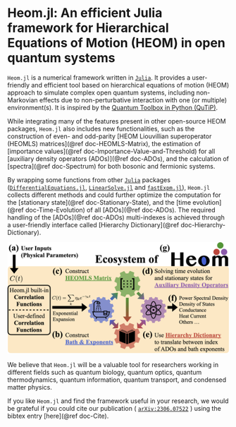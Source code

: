 # Heom.jl: An efficient Julia framework for Hierarchical Equations of Motion (HEOM) in open quantum systems

`Heom.jl` is a numerical framework written in [`Julia`](https://julialang.org/). It provides a user-friendly and efficient tool based on hierarchical equations of motion (HEOM) approach to simulate complex open quantum systems, including non-Markovian effects due to non-perturbative interaction with one (or multiple) environment(s). It is inspired by the [Quantum Toolbox in Python (QuTiP)](https://qutip.org).

While integrating many of the features present in other open-source HEOM packages, `Heom.jl` also includes new functionalities, such as the construction of even- and odd-parity [HEOM Liouvillian superoperator (HEOMLS) matrices](@ref doc-HEOMLS-Matrix), the estimation of [importance values](@ref doc-Importance-Value-and-Threshold) for all [auxiliary density operators (ADOs)](@ref doc-ADOs), and the calculation of [spectra](@ref doc-Spectrum) for both bosonic and fermionic systems. 

By wrapping some functions from other [`Julia`](https://julialang.org/) packages ([`DifferentialEquations.jl`](https://diffeq.sciml.ai/stable/), [`LinearSolve.jl`](http://linearsolve.sciml.ai/stable/) and [`fastExpm.jl`](https://github.com/fmentink/FastExpm.jl)), `Heom.jl` collects different methods and could further optimize the computation for the [stationary state](@ref doc-Stationary-State), and the [time evolution](@ref doc-Time-Evolution) of all [ADOs](@ref doc-ADOs). The required handling of the [ADOs](@ref doc-ADOs) multi-indexes is achieved through a user-friendly interface called [Hierarchy Dictionary](@ref doc-Hierarchy-Dictionary).

![Heom Ecosystem](assets/heom_ecosystem.jpeg)

We believe that `Heom.jl` will be a valuable tool for researchers working in different fields such as quantum biology, quantum optics, quantum thermodynamics, quantum information, quantum transport, and condensed matter physics.

If you like `Heom.jl` and find the framework useful in your research, we would be grateful if you could cite our publication ( [`arXiv:2306.07522`](https://doi.org/10.48550/arXiv.2306.07522)  ) using the bibtex entry [here](@ref doc-Cite).